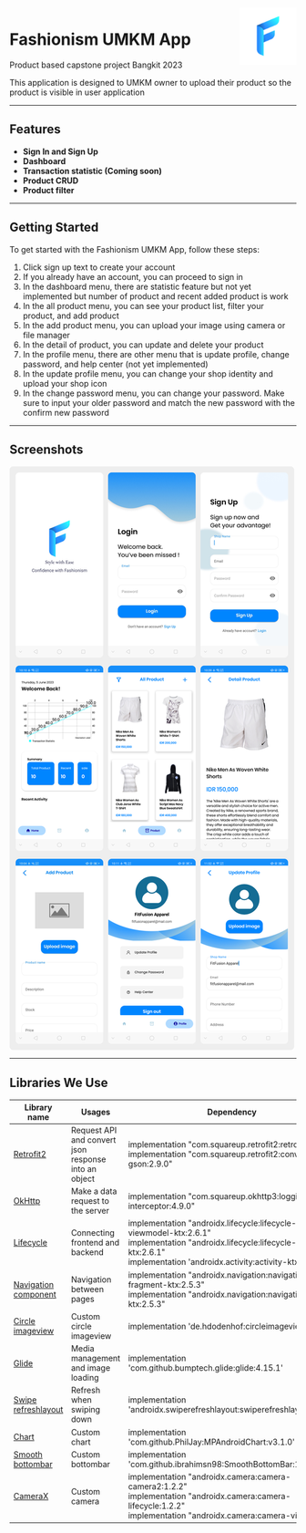 <img src="https://raw.githubusercontent.com/Fashionism-Bangkit-Capstone/Fashionism-Mobile-Development/Fashionism-UMKM-App/app/src/main/ic_launcher_new-playstore.png" width="100" height="100" align="right" />

# Fashionism UMKM App
Product based capstone project Bangkit 2023

This application is designed to UMKM owner to upload their product so the product is visible in user application

---

## Features

- **Sign In and Sign Up** 
- **Dashboard** 
- **Transaction statistic (Coming soon)**
- **Product CRUD** 
- **Product filter**

---

## Getting Started

To get started with the Fashionism UMKM App, follow these steps:

1. Click sign up text to create your account
2. If you already have an account, you can proceed to sign in
3. In the dashboard menu, there are statistic feature but not yet implemented but number of product and recent added product is work
4. In the all product menu, you can see your product list, filter your product, and add product
5. In the add product menu, you can upload your image using camera or file manager
6. In the detail of product, you can update and delete your product
7. In the profile menu, there are other menu that is update profile, change password, and help center (not yet implemented)
8. In the update profile menu, you can change your shop identity and upload your shop icon
9. In the change password menu, you can change your password. Make sure to input your older password and match the new password with the confirm new password

---

## Screenshots
<img src="https://raw.githubusercontent.com/Fashionism-Bangkit-Capstone/Fashionism-Mobile-Development/Fashionism-UMKM-App/readmeImg/app_screenshot.png" align="center" />

---

## Libraries We Use

| Library name  | Usages        | Dependency    |
| ------------- | ------------- | ------------- |
| [Retrofit2](https://square.github.io/retrofit/) | Request API and convert json response into an object | implementation "com.squareup.retrofit2:retrofit:2.9.0" <br> implementation "com.squareup.retrofit2:converter-gson:2.9.0" |
| [OkHttp](https://square.github.io/okhttp/) | Make a data request to the server | implementation "com.squareup.okhttp3:logging-interceptor:4.9.0" |
| [Lifecycle](https://developer.android.com/jetpack/androidx/releases/lifecycle?hl=id) | Connecting frontend and backend | implementation "androidx.lifecycle:lifecycle-viewmodel-ktx:2.6.1" <br> implementation "androidx.lifecycle:lifecycle-livedata-ktx:2.6.1" <br> implementation 'androidx.activity:activity-ktx:1.7.0' |
| [Navigation component](https://developer.android.com/guide/navigation)| Navigation between pages | implementation "androidx.navigation:navigation-fragment-ktx:2.5.3" <br> implementation "androidx.navigation:navigation-ui-ktx:2.5.3" |
| [Circle imageview](https://github.com/hdodenhof/CircleImageView)| Custom circle imageview | implementation 'de.hdodenhof:circleimageview:3.1.0' |
| [Glide](https://github.com/bumptech/glide)| Media management and image loading  | implementation 'com.github.bumptech.glide:glide:4.15.1' |
| [Swipe refreshlayout](https://developer.android.com/jetpack/androidx/releases/swiperefreshlayout?hl=id)| Refresh when swiping down  | implementation 'androidx.swiperefreshlayout:swiperefreshlayout:1.1.0' |
| [Chart](https://github.com/PhilJay/MPAndroidChart)| Custom chart  | implementation 'com.github.PhilJay:MPAndroidChart:v3.1.0' |
| [Smooth bottombar](https://github.com/ibrahimsn98/SmoothBottomBar)| Custom bottombar  | implementation 'com.github.ibrahimsn98:SmoothBottomBar:1.7.9' |
| [CameraX](https://developer.android.com/training/camerax?hl=id) | Custom camera | implementation "androidx.camera:camera-camera2:1.2.2" <br> implementation "androidx.camera:camera-lifecycle:1.2.2" <br> implementation "androidx.camera:camera-view:1.2.2" |